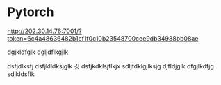 # Pytorch
http://202.30.14.76:7001/?token=6c4a48636482b1cf1f0c10b23548700cee9db34938bb08ae

dgjkldfglk
dgljdflkgjlk

dsfjdlksfj
dsfjklldksjglk
깃 
dsfjkdklsjflkjx
sdljfdklgjlksjg
djfldjglk
dfgjlkdfjg
sdjkldsflk

